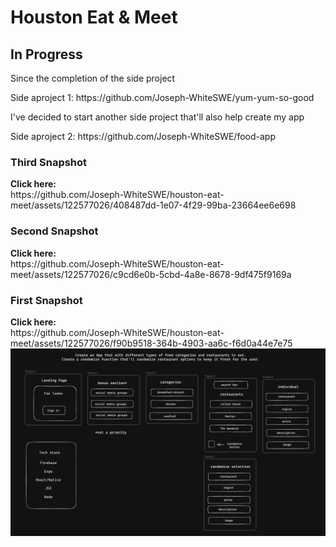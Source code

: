 # Houston Eat & Meet
<h2>In Progress</h2>
<p>Since the completion of the side project</p>
<p>Side aproject 1: https://github.com/Joseph-WhiteSWE/yum-yum-so-good</p> 
<p>I've decided to start another side project that'll also help create my app</p>
<p>Side aproject 2: https://github.com/Joseph-WhiteSWE/food-app</p>

<h3>Third Snapshot</h3>
<div><b>Click here:</b></div> https://github.com/Joseph-WhiteSWE/houston-eat-meet/assets/122577026/408487dd-1e07-4f29-99ba-23664ee6e698

<h3>Second Snapshot</h3>
<div><b>Click here:</b></div> https://github.com/Joseph-WhiteSWE/houston-eat-meet/assets/122577026/c9cd6e0b-5cbd-4a8e-8678-9df475f9169a

<h3>First Snapshot</h3>
<div><b>Click here:</b></div> https://github.com/Joseph-WhiteSWE/houston-eat-meet/assets/122577026/f90b9518-364b-4903-aa6c-f6d0a44e7e75

<img width="1017" alt="Screenshot 2023-10-08 at 5 43 05 PM" src="framework.png">
